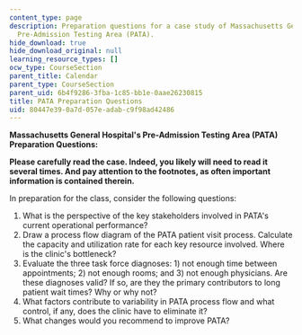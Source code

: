 ```yaml
---
content_type: page
description: Preparation questions for a case study of Massachusetts General Hospital's
  Pre-Admission Testing Area (PATA).
hide_download: true
hide_download_original: null
learning_resource_types: []
ocw_type: CourseSection
parent_title: Calendar
parent_type: CourseSection
parent_uid: 6b4f9286-3fba-1c85-bb1e-0aae26230815
title: PATA Preparation Questions
uid: 80447e39-0a7d-057e-adab-c9f98ad42486
---
```


**Massachusetts General Hospital's Pre-Admission Testing Area (PATA)**  
**Preparation Questions:**

**Please carefully read the case. Indeed, you likely will need to read it several times. And pay attention to the footnotes, as often important information is contained therein.**

In preparation for the class, consider the following questions:

1.  What is the perspective of the key stakeholders involved in PATA's current operational performance?
2.  Draw a process flow diagram of the PATA patient visit process. Calculate the capacity and utilization rate for each key resource involved. Where is the clinic's bottleneck?
3.  Evaluate the three task force diagnoses: 1) not enough time between appointments; 2) not enough rooms; and 3) not enough physicians. Are these diagnoses valid? If so, are they the primary contributors to long patient wait times? Why or why not?
4.  What factors contribute to variability in PATA process flow and what control, if any, does the clinic have to eliminate it?
5.  What changes would you recommend to improve PATA?